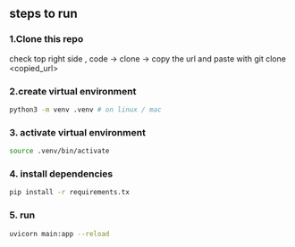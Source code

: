 ## steps to run
### 1.Clone this repo 
check top right side , code -> clone -> copy the url and paste with git clone <copied_url>
### 2.create virtual environment
```bash
python3 -m venv .venv # on linux / mac
```
### 3. activate virtual environment
```bash
source .venv/bin/activate
```
### 4. install dependencies
```bash
pip install -r requirements.tx
```
### 5. run 
```bash
uvicorn main:app --reload
```
